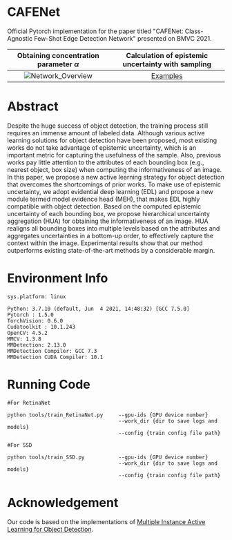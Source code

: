 # CAFENet
Official Pytorch implementation for the paper titled "CAFENet: Class-Agnostic Few-Shot Edge Detection Network" presented on BMVC 2021.

Obtaining concentration parameter $\alpha$             |  Calculation of epistemic uncertainty with sampling
:-------------------------:|:-------------------------:
![Network_Overview](https://user-images.githubusercontent.com/54431060/235067420-baa7b275-21ff-40b0-9a98-ff04a716f1f4.png)  |  [Examples](https://user-images.githubusercontent.com/54431060/235067604-575ba02b-197d-4602-a4e1-0478ac5ade4c.png)

# Abstract
Despite the huge success of object detection, the training process still requires an immense amount of labeled data. Although various active learning solutions for object detection have been proposed, most existing works do not take advantage of epistemic uncertainty, which is an important metric for capturing the usefulness of the sample. Also, previous works pay little attention to the attributes of each bounding box (e.g., nearest object, box size) when computing the informativeness of an image. In this paper, we propose a new active learning strategy for object detection that overcomes the shortcomings of prior works. To make use of epistemic uncertainty, we adopt evidential deep learning (EDL) and propose a new module termed model evidence head (MEH), that makes EDL highly compatible with object detection. Based on the computed epistemic uncertainty of each bounding box, we propose hierarchical uncertainty aggregation (HUA) for obtaining the informativeness of an image. HUA realigns all bounding boxes into multiple levels based on the attributes and aggregates uncertainties in a bottom-up order, to effectively capture the context within the image. Experimental results show that our method outperforms existing state-of-the-art methods by a considerable margin.

# Environment Info
```
sys.platform: linux

Python: 3.7.10 (default, Jun  4 2021, 14:48:32) [GCC 7.5.0]  
Pytorch : 1.5.0  
TorchVision: 0.6.0  
Cudatoolkit : 10.1.243  
OpenCV: 4.5.2  
MMCV: 1.3.8  
MMDetection: 2.13.0  
MMDetection Compiler: GCC 7.3  
MMDetection CUDA Compiler: 10.1  
```

# Running Code
```
#For RetinaNet 

python tools/train_RetinaNet.py     --gpu-ids {GPU device number}
                                    --work_dir {dir to save logs and models}
                                    --config {train config file path}                             
                                    
#For SSD

python tools/train_SSD.py           --gpu-ids {GPU device number}
                                    --work_dir {dir to save logs and models}
                                    --config {train config file path}     
```

# Acknowledgement
Our code is based on the implementations of [Multiple Instance Active Learning for Object Detection](https://github.com/yuantn/MI-AOD).

